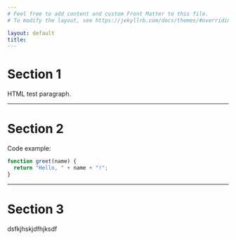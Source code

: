 ```yaml
---
# Feel free to add content and custom Front Matter to this file.
# To modify the layout, see https://jekyllrb.com/docs/themes/#overriding-theme-defaults

layout: default
title: 
---
```



# Section 1

<div>
    <p>HTML test paragraph.</p>
</div>

---



# Section 2
Code example:

```js
function greet(name) {
  return "Hello, " + name + "!";
}
```

---

# Section 3
dsfkjhskjdfhjksdf
